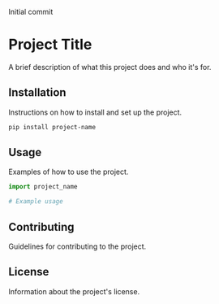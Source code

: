 Initial commit
# Project Title

A brief description of what this project does and who it's for.

## Installation

Instructions on how to install and set up the project.

```bash
pip install project-name
```

## Usage

Examples of how to use the project.

```python
import project_name

# Example usage
```

## Contributing

Guidelines for contributing to the project.

## License

Information about the project's license.